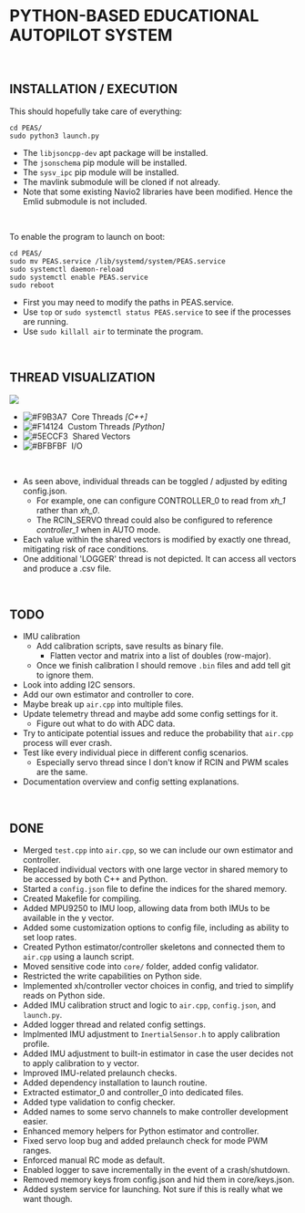 <h1>PYTHON-BASED EDUCATIONAL AUTOPILOT SYSTEM</h1>

<br>

## INSTALLATION / EXECUTION

This should hopefully take care of everything:
```
cd PEAS/
sudo python3 launch.py
```
- The `libjsoncpp-dev` apt package will be installed.
- The `jsonschema` pip module will be installed.
- The `sysv_ipc` pip module will be installed.
- The mavlink submodule will be cloned if not already.
- Note that some existing Navio2 libraries have been modified. Hence the Emlid submodule is not included.

<br>

To enable the program to launch on boot:
  ```
  cd PEAS/
  sudo mv PEAS.service /lib/systemd/system/PEAS.service
  sudo systemctl daemon-reload
  sudo systemctl enable PEAS.service
  sudo reboot
  ```
- First you may need to modify the paths in PEAS.service.
- Use `top` or `sudo systemctl status PEAS.service` to see if the processes are running.
- Use `sudo killall air` to terminate the program.

<br>

## THREAD VISUALIZATION

![](https://user-images.githubusercontent.com/34242063/149970969-d84a33c3-b89b-4dd5-80cb-a5778c91a017.gif)

- ![#F9B3A7](https://via.placeholder.com/15/F9B3A7/000000?text=+) &nbsp;Core Threads *[C++]*
- ![#F14124](https://via.placeholder.com/15/F14124/000000?text=+) &nbsp;Custom Threads *[Python]*
- ![#5ECCF3](https://via.placeholder.com/15/5ECCF3/000000?text=+) &nbsp;Shared Vectors
- ![#BFBFBF](https://via.placeholder.com/15/BFBFBF/000000?text=+) &nbsp;I/O

<br>

- As seen above, individual threads can be toggled / adjusted by editing config.json.
  - For example, one can configure CONTROLLER_0 to read from *xh_1* rather than *xh_0*.
  - The RCIN_SERVO thread could also be configured to reference *controller_1* when in AUTO mode.
- Each value within the shared vectors is modified by exactly one thread, mitigating risk of race conditions.
- One additional 'LOGGER' thread is not depicted. It can access all vectors and produce a .csv file.

<br>

## TODO

- IMU calibration
  - Add calibration scripts, save results as binary file.
    - Flatten vector and matrix into a list of doubles (row-major).
  - Once we finish calibration I should remove `.bin` files and add tell git to ignore them.
- Look into adding I2C sensors.
- Add our own estimator and controller to core.
- Maybe break up `air.cpp` into multiple files.
- Update telemetry thread and maybe add some config settings for it.
  - Figure out what to do with ADC data.
- Try to anticipate potential issues and reduce the probability that `air.cpp` process will ever crash.
- Test like every individual piece in different config scenarios.
  - Especially servo thread since I don't know if RCIN and PWM scales are the same.
- Documentation overview and config setting explanations.

<br>

## DONE

- Merged `test.cpp` into `air.cpp`, so we can include our own estimator and controller.
- Replaced individual vectors with one large vector in shared memory to be accessed by both C++ and Python.
- Started a `config.json` file to define the indices for the shared memory.
- Created Makefile for compiling.
- Added MPU9250 to IMU loop, allowing data from both IMUs to be available in the y vector.
- Added some customization options to config file, including as ability to set loop rates.
- Created Python estimator/controller skeletons and connected them to `air.cpp` using a launch script.
- Moved sensitive code into `core/` folder, added config validator.
- Restricted the write capabilities on Python side.
- Implemented xh/controller vector choices in config, and tried to simplify reads on Python side.
- Added IMU calibration struct and logic to `air.cpp`, `config.json`, and `launch.py`.
- Added logger thread and related config settings.
- Implmented IMU adjustment to `InertialSensor.h` to apply calibration profile.
- Added IMU adjustment to built-in estimator in case the user decides not to apply calibration to y vector.
- Improved IMU-related prelaunch checks.
- Added dependency installation to launch routine.
- Extracted estimator_0 and controller_0 into dedicated files.
- Added type validation to config checker.
- Added names to some servo channels to make controller development easier.
- Enhanced memory helpers for Python estimator and controller.
- Fixed servo loop bug and added prelaunch check for mode PWM ranges.
- Enforced manual RC mode as default.
- Enabled logger to save incrementally in the event of a crash/shutdown.
- Removed memory keys from config.json and hid them in core/keys.json.
- Added system service for launching. Not sure if this is really what we want though.
